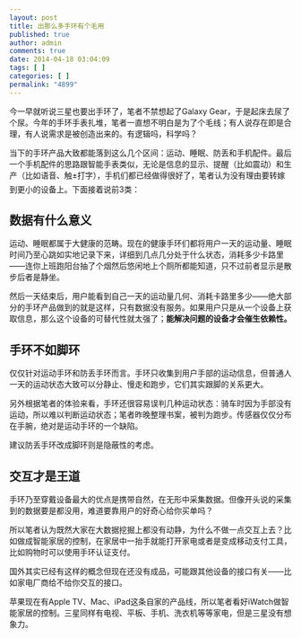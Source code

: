 ```yaml
---
layout: post
title: 出那么多手环有个毛用
published: true
author: admin
comments: true
date: 2014-04-18 03:04:09
tags: [ ]
categories: [ ]
permalink: "4899"
---
```

今一早就听说三星也要出手环了，笔者不禁想起了Galaxy Gear，于是起床去尿了个尿。今年的手环手表扎堆，笔者一直想不明白是为了个毛线；有人说存在即是合理，有人说需求是被创造出来的。有逻辑吗，科学吗？

当下的手环产品大致都能落到这么几个区间：运动、睡眠、防丢和手机配件。最后一个手机配件的思路跟智能手表类似，无论是信息的显示、提醒（比如震动）和生产（比如语音、触±打字），手机们都已经做得很好了，笔者认为没有理由要转嫁到更小的设备上。下面接着说前3类：

## 数据有什么意义



运动、睡眠都属于大健康的范畴。现在的健康手环们都将用户一天的运动量、睡眠时间乃至心跳如实地记录下来，详细到几点几分处于什么状态，消耗多少卡路里——连你上班跑阳台抽了个烟然后悠闲地上个厕所都能知道，只不过前者显示是散步后者是静坐。

然后一天结束后，用户能看到自己一天的运动量几何、消耗卡路里多少——绝大部分的手环产品做到的就是这样，只有数据没有服务。如果用户只是从一个设备上获取信息，那么这个设备的可替代性就太强了；**能解决问题的设备才会催生依赖性。**

## 手环不如脚环

仅仅针对运动手环和防丢手环而言。手环只收集到用户手部的运动信息，但普通人一天的运动状态大致可以分静止、慢走和跑步，它们其实跟脚的关系更大。

另外根据笔者的体验来看，手环还很容易误判几种运动状态：骑车时因为手部没有运动，所以难以判断运动状态；笔者昨晚整理书案，被判为跑步。传感器仅仅分布在手腕，绝对是运动手环的一个缺陷。

建议防丢手环改成脚环则是隐蔽性的考虑。



## 交互才是王道

手环乃至穿戴设备最大的优点是携带自然，在无形中采集数据。但像开头说的采集到的数据要是都没用，难道要靠用户的好奇心给你买单吗？

所以笔者认为既然大家在大数据挖掘上都没有动静，为什么不做一点交互上去？比如做成智能家居的控制，在家居中一抬手就能打开家电或者是变成移动支付工具，比如购物时可以使用手环认证支付。

国外其实已经有这样的概念但现在还没有成品，可能跟其他设备的接口有关——比如家电厂商给不给你交互的接口。

苹果现在有Apple TV、Mac、iPad这条自家的产品线，所以笔者看好iWatch做智能家居的控制。三星同样有电视、平板、手机、洗衣机等等家电，但是三星没有想象力。